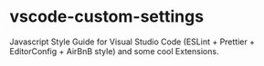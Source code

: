 # vscode-custom-settings

Javascript Style Guide for Visual Studio Code (ESLint + Prettier + EditorConfig + AirBnB style) and some cool Extensions.
